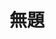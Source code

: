 ---
title: 無題
category: paintings
series: simple
year: 2012
image: 2012.jpg
size: 
materials: oil on canvas
---